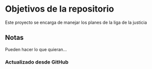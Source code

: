 # Objetivos de la repositorio

Este proyecto se encarga de manejar los planes de la liga de la justicia


## Notas
Pueden hacer lo que quieran...


### Actualizado desde GitHub

